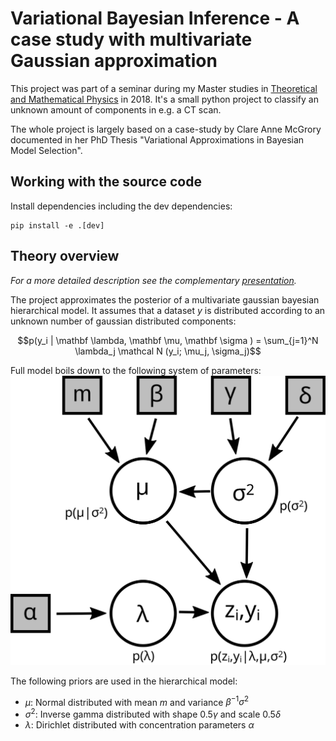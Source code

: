 # Variational Bayesian Inference - A case study with multivariate Gaussian approximation

This project was part of a seminar during my Master studies in 
[Theoretical and Mathematical Physics](https://www.theorie.physik.uni-muenchen.de/TMP/) in 2018.
It's a small python project to classify an unknown amount of components in e.g. a CT scan.

The whole project is largely based on a case-study by Clare Anne McGrory documented in her PhD Thesis 
"Variational Approximations in Bayesian Model Selection".


## Working with the source code

Install dependencies including the dev dependencies:

    pip install -e .[dev]

## Theory overview

*For a more detailed description see the complementary [presentation](presentation.pdf).*

The project approximates the posterior of a multivariate gaussian bayesian hierarchical model.
It assumes that a dataset $`y`$ is distributed according to an unknown number of gaussian distributed components:
```math
p(y_i | \mathbf \lambda, \mathbf \mu, \mathbf \sigma ) = \sum_{j=1}^N \lambda_j \mathcal N (y_i; \mu_j, \sigma_j)
```

Full model boils down to the following system of parameters:
![full hierarchical mixture model](./img/mixture_model_hierachal.svg)

The following priors are used in the hierarchical model:
* $`\mu`$: Normal distributed with mean $`m`$ and variance $`\beta^{-1}\sigma^2`$
* $`\sigma^2`$: Inverse gamma distributed with shape $`0.5 \gamma`$ and scale $`0.5 \delta`$
* $`\lambda`$: Dirichlet distributed with concentration parameters $`\alpha`$



